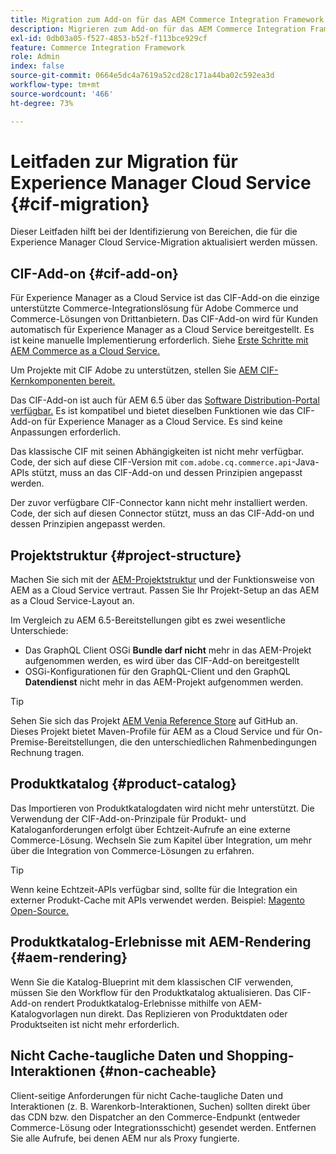 ```yaml
---
title: Migration zum Add-on für das AEM Commerce Integration Framework (CIF)
description: Migrieren zum Add-on für das AEM Commerce Integration Framework (CIF) von einer alten Version
exl-id: 0db03a05-f527-4853-b52f-f113bce929cf
feature: Commerce Integration Framework
role: Admin
index: false
source-git-commit: 0664e5dc4a7619a52cd28c171a44ba02c592ea3d
workflow-type: tm+mt
source-wordcount: '466'
ht-degree: 73%

---
```



# Leitfaden zur Migration für Experience Manager Cloud Service {#cif-migration}

Dieser Leitfaden hilft bei der Identifizierung von Bereichen, die für die Experience Manager Cloud Service-Migration aktualisiert werden müssen.

## CIF-Add-on {#cif-add-on}

Für Experience Manager as a Cloud Service ist das CIF-Add-on die einzige unterstützte Commerce-Integrationslösung für Adobe Commerce und Commerce-Lösungen von Drittanbietern. Das CIF-Add-on wird für Kunden automatisch für Experience Manager as a Cloud Service bereitgestellt. Es ist keine manuelle Implementierung erforderlich. Siehe [Erste Schritte mit AEM Commerce as a Cloud Service.](/help/commerce-cloud/cif-storefront/getting-started.md)

Um Projekte mit CIF Adobe zu unterstützen, stellen Sie [AEM CIF-Kernkomponenten bereit.](https://github.com/adobe/aem-core-cif-components)

Das CIF-Add-on ist auch für AEM 6.5 über das [Software Distribution-Portal verfügbar.](/help/implementing/developing/tools/package-manager.md) Es ist kompatibel und bietet dieselben Funktionen wie das CIF-Add-on für Experience Manager as a Cloud Service. Es sind keine Anpassungen erforderlich.

Das klassische CIF mit seinen Abhängigkeiten ist nicht mehr verfügbar. Code, der sich auf diese CIF-Version mit `com.adobe.cq.commerce.api`-Java-APIs stützt, muss an das CIF-Add-on und dessen Prinzipien angepasst werden.

Der zuvor verfügbare CIF-Connector kann nicht mehr installiert werden. Code, der sich auf diesen Connector stützt, muss an das CIF-Add-on und dessen Prinzipien angepasst werden.

## Projektstruktur {#project-structure}

Machen Sie sich mit der [AEM-Projektstruktur](/help/implementing/developing/introduction/aem-project-content-package-structure.md) und der Funktionsweise von AEM as a Cloud Service vertraut. Passen Sie Ihr Projekt-Setup an das AEM as a Cloud Service-Layout an.

Im Vergleich zu AEM 6.5-Bereitstellungen gibt es zwei wesentliche Unterschiede:

* Das GraphQL Client OSGi **Bundle darf nicht** mehr in das AEM-Projekt aufgenommen werden, es wird über das CIF-Add-on bereitgestellt
* OSGi-Konfigurationen für den GraphQL-Client und den GraphQL **Datendienst** nicht mehr in das AEM-Projekt aufgenommen werden.

>[!TIP]
>
>Sehen Sie sich das Projekt [AEM Venia Reference Store](https://github.com/adobe/aem-cif-guides-venia) auf GitHub an. Dieses Projekt bietet Maven-Profile für AEM as a Cloud Service und für On-Premise-Bereitstellungen, die den unterschiedlichen Rahmenbedingungen Rechnung tragen.

## Produktkatalog {#product-catalog}

Das Importieren von Produktkatalogdaten wird nicht mehr unterstützt. Die Verwendung der CIF-Add-on-Prinzipale für Produkt- und Kataloganforderungen erfolgt über Echtzeit-Aufrufe an eine externe Commerce-Lösung. Wechseln Sie zum Kapitel über Integration, um mehr über die Integration von Commerce-Lösungen zu erfahren.

>[!TIP]
>
>Wenn keine Echtzeit-APIs verfügbar sind, sollte für die Integration ein externer Produkt-Cache mit APIs verwendet werden. Beispiel: [Magento Open-Source.](https://business.adobe.com/de/products/magento/open-source.html)

## Produktkatalog-Erlebnisse mit AEM-Rendering {#aem-rendering}

Wenn Sie die Katalog-Blueprint mit dem klassischen CIF verwenden, müssen Sie den Workflow für den Produktkatalog aktualisieren. Das CIF-Add-on rendert Produktkatalog-Erlebnisse mithilfe von AEM-Katalogvorlagen nun direkt. Das Replizieren von Produktdaten oder Produktseiten ist nicht mehr erforderlich.

## Nicht Cache-taugliche Daten und Shopping-Interaktionen {#non-cacheable}

Client-seitige Anforderungen für nicht Cache-taugliche Daten und Interaktionen (z. B. Warenkorb-Interaktionen, Suchen) sollten direkt über das CDN bzw. den Dispatcher an den Commerce-Endpunkt (entweder Commerce-Lösung oder Integrationsschicht) gesendet werden. Entfernen Sie alle Aufrufe, bei denen AEM nur als Proxy fungierte.

